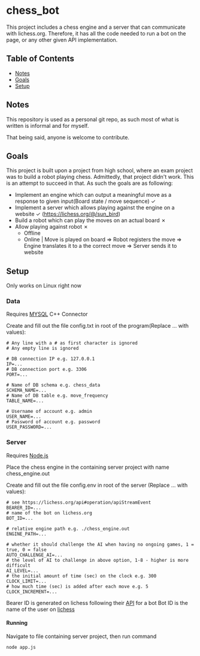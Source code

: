 # chess_bot
This project includes a chess engine and a server that can communicate with lichess.org. Therefore, it has all the code needed to run a bot on the page, or any other given API implementation.

## Table of Contents
* [Notes](#notes)
* [Goals](#goals)
* [Setup](#setup)

## Notes
This repository is used as a personal git repo, as such most of what is written is informal and for myself. 

That being said, anyone is welcome to contribute.

## Goals
This project is built upon a project from high school, where an exam project was to build a robot playing chess. Admittedly, that project didn't work. This is an attempt to succeed in that.
As such the goals are as following:
* Implement an engine which can output a meaningful move as a response to given input(Board state / move sequence) ✓
* Implement a server which allows playing against the engine on a website ✓ (https://lichess.org/@/sun_bird)
* Build a robot which can play the moves on an actual board ✗
* Allow playing against robot ✗
  * Offline
  * Online | Move is played on board => Robot registers the move => Engine translates it to a the correct move => Server sends it to website

## Setup
Only works on Linux right now

### Data

Requires [MYSQL](https://dev.mysql.com/downloads/connector/cpp/) C++ Connector

Create and fill out the file config.txt in root of the program(Replace ... with values):

```properties
# Any line with a # as first character is ignored
# Any empty line is ignored

# DB connection IP e.g. 127.0.0.1
IP=...
# DB connection port e.g. 3306
PORT=...

# Name of DB schema e.g. chess_data
SCHEMA_NAME=...
# Name of DB table e.g. move_frequency
TABLE_NAME=...

# Username of account e.g. admin
USER_NAME=...
# Password of account e.g. password
USER_PASSWORD=...
```

### Server
Requires [Node.js](https://nodejs.org)

Place the chess engine in the containing server project with name chess_engine.out

Create and fill out the file config.env in root of the server (Replace ... with values):
```properties
# see https://lichess.org/api#operation/apiStreamEvent
BEARER_ID=...
# name of the bot on lichess.org
BOT_ID=...

# relative engine path e.g. ./chess_engine.out
ENGINE_PATH=...

# whether it should challenge the AI when having no ongoing games, 1 = true, 0 = false
AUTO_CHALLENGE_AI=...
# the level of AI to challenge in above option, 1-8 - higher is more difficult
AI_LEVEL=...
# the initial amount of time (sec) on the clock e.g. 300
CLOCK_LIMIT=...
# how much time (sec) is added after each move e.g. 5
CLOCK_INCREMENT=...
```
Bearer ID is generated on lichess following their [API](https://lichess.org/api#operation/botAccountUpgrade) for a bot
Bot ID is the name of the user on [lichess](https://lichess.org)

#### Running
Navigate to file containing server project, then run command
``` 
node app.js
```
